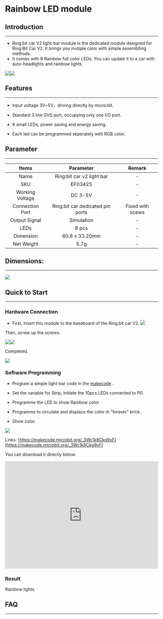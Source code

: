 # Rainbow LED module

## Introduction
---
- Ring:bit car V2 light-bar module is the dedicated module designed for Ring:Bit Car V2. It brings you mutiple color with simple assemblling methods.
- It comes with 8 Rainbow full color LEDs. You can update it to a car with auto-headlights and rainbow lights.

![](https://raw.githubusercontent.com/elecfreaks/learn-cn/master/microbitKit/ring_bit_v2/images/ring_bit_v2_Rainbow_01.jpg)![](https://raw.githubusercontent.com/elecfreaks/learn-cn/master/microbitKit/ring_bit_v2/images/ring_bit_v2_Rainbow_02.jpg)

## Features
---
- Input voltage 3V~5V，driving directly by micro:bit.

- Standard 3 line GVS port, occupying only one I/O port.

- 8 small LEDs, power saving and energy saving.

- Each led can be programmed seperately with RGB color.

## Parameter
---

 Items | Parameter | Remark 
 :-: | :-: |:-:
 Name |Ring:bit car v2 light bar|-
 SKU|EF03425|-
 Working Voltage |DC 3-5V|-
 Connection Port |Ring:bit car dedicated pin ports|Fixed with scews
 Output Signal |Simulation|-
 LEDs |8 pcs|-
 Dimension |60.8 x 33.20mm|-
 Net Weight |5.7g|-


## Dimensions:
---

 ![](https://raw.githubusercontent.com/elecfreaks/learn-cn/master/microbitKit/ring_bit_v2/images/ring_bit_v2_Rainbow_03.png)

## Quick to Start

---
### Hardware Connection 


- First, insert this module to the baseboard of the Ring:bit car V2.
![](https://raw.githubusercontent.com/elecfreaks/learn-cn/master/microbitKit/ring_bit_v2/images/ring_bit_v2_Rainbow_04.gif)

Then, screw up the screws.

![](https://raw.githubusercontent.com/elecfreaks/learn-cn/master/microbitKit/ring_bit_v2/images/ring_bit_v2_Rainbow_05.gif)![](https://raw.githubusercontent.com/elecfreaks/learn-cn/master/microbitKit/ring_bit_v2/images/ring_bit_v2_Rainbow_06.gif)

Completed.

![](https://raw.githubusercontent.com/elecfreaks/learn-cn/master/microbitKit/ring_bit_v2/images/ring_bit_v2_Rainbow_07.jpg)

### Software Programming


- Program a simple light-bar code in the [makecode](https://makecode.microbit.org/) .

- Set the variable for Strip, initiate the 10pcs LEDs connected to P0.
- Programme the LED to show Rainbow color
- Programme to circulate and displace the color in "forever" brick.
- Show color.

![](https://raw.githubusercontent.com/elecfreaks/learn-cn/master/microbitKit/ring_bit_v2/images/ring_bit_v2_Rainbow_08.png)

 Links: [https://makecode.microbit.org/_3Wc1k8Ckg9vF](https://makecode.microbit.org/_3Wc1k8Ckg9vF)

You can download it directly below:

 <div style="position:relative;height:0;padding-bottom:70%;overflow:hidden;"><iframe style="position:absolute;top:0;left:0;width:100%;height:100%;" src="https://makecode.microbit.org/#pub:_3Wc1k8Ckg9vF" frameborder="0" sandbox="allow-popups allow-forms allow-scripts allow-same-origin"></iframe></div>

### Result

Rainbow lights.

## FAQ
---
